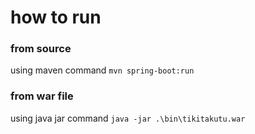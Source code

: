 # how to run
### from source
using maven command
`mvn spring-boot:run`


### from war file
using java jar command
`java -jar .\bin\tikitakutu.war`